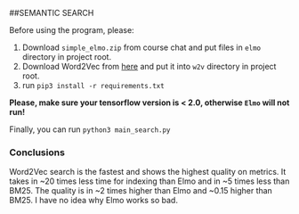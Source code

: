 ##SEMANTIC SEARCH

Before using the program, please:
1. Download `simple_elmo.zip` from course chat and put files in `elmo` directory
in project root.
2. Download Word2Vec from [here](https://rusvectores.org/en/models/) and put it
into `w2v` directory in project root.
3. run `pip3 install -r requirements.txt`

**Please, make sure your tensorflow version is < 2.0, otherwise `Elmo`
will not run!**

Finally, you can run `python3 main_search.py`

### Conclusions

Word2Vec search is the fastest and shows the highest quality on metrics.
It takes in ~20 times less time for indexing than Elmo and in ~5 times less than
BM25. The quality is in ~2 times higher than Elmo and ~0.15 higher than BM25.
I have no idea why Elmo works so bad.